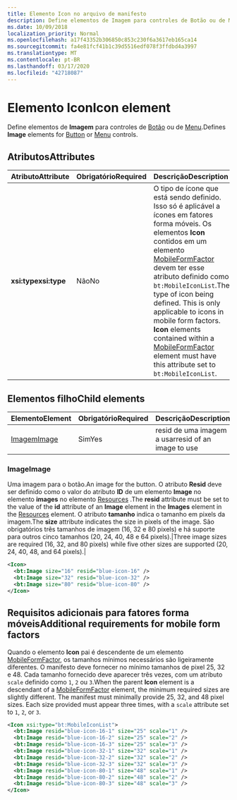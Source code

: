 ```yaml
---
title: Elemento Icon no arquivo de manifesto
description: Define elementos de Imagem para controles de Botão ou de Menu.
ms.date: 10/09/2018
localization_priority: Normal
ms.openlocfilehash: a17f43352b306850c853c230f6a3617eb165ca14
ms.sourcegitcommit: fa4e81fcf41b1c39d5516edf078f3ffdbd4a3997
ms.translationtype: MT
ms.contentlocale: pt-BR
ms.lasthandoff: 03/17/2020
ms.locfileid: "42718087"
---
```

# <a name="icon-element"></a><span data-ttu-id="7b43e-103">Elemento Icon</span><span class="sxs-lookup"><span data-stu-id="7b43e-103">Icon element</span></span>

<span data-ttu-id="7b43e-104">Define elementos de **Imagem** para controles de [Botão](control.md#button-control) ou de [Menu](control.md#menu-dropdown-button-controls).</span><span class="sxs-lookup"><span data-stu-id="7b43e-104">Defines **Image** elements for [Button](control.md#button-control) or [Menu](control.md#menu-dropdown-button-controls) controls.</span></span>

## <a name="attributes"></a><span data-ttu-id="7b43e-105">Atributos</span><span class="sxs-lookup"><span data-stu-id="7b43e-105">Attributes</span></span>

|  <span data-ttu-id="7b43e-106">Atributo</span><span class="sxs-lookup"><span data-stu-id="7b43e-106">Attribute</span></span>  |  <span data-ttu-id="7b43e-107">Obrigatório</span><span class="sxs-lookup"><span data-stu-id="7b43e-107">Required</span></span>  |  <span data-ttu-id="7b43e-108">Descrição</span><span class="sxs-lookup"><span data-stu-id="7b43e-108">Description</span></span>  |
|:-----|:-----|:-----|
|  <span data-ttu-id="7b43e-109">**xsi:type**</span><span class="sxs-lookup"><span data-stu-id="7b43e-109">**xsi:type**</span></span>  |  <span data-ttu-id="7b43e-110">Não</span><span class="sxs-lookup"><span data-stu-id="7b43e-110">No</span></span>  | <span data-ttu-id="7b43e-p101">O tipo de ícone que está sendo definido. Isso só é aplicável a ícones em fatores forma móveis. Os elementos **Icon** contidos em um elemento [MobileFormFactor](mobileformfactor.md) devem ter esse atributo definido como `bt:MobileIconList`.</span><span class="sxs-lookup"><span data-stu-id="7b43e-p101">The type of icon being defined. This is only applicable to icons in mobile form factors. **Icon** elements contained within a [MobileFormFactor](mobileformfactor.md) element must have this attribute set to `bt:MobileIconList`.</span></span> |

## <a name="child-elements"></a><span data-ttu-id="7b43e-114">Elementos filho</span><span class="sxs-lookup"><span data-stu-id="7b43e-114">Child elements</span></span>

|  <span data-ttu-id="7b43e-115">Elemento</span><span class="sxs-lookup"><span data-stu-id="7b43e-115">Element</span></span> |  <span data-ttu-id="7b43e-116">Obrigatório</span><span class="sxs-lookup"><span data-stu-id="7b43e-116">Required</span></span>  |  <span data-ttu-id="7b43e-117">Descrição</span><span class="sxs-lookup"><span data-stu-id="7b43e-117">Description</span></span>  |
|:-----|:-----|:-----|
|  [<span data-ttu-id="7b43e-118">Imagem</span><span class="sxs-lookup"><span data-stu-id="7b43e-118">Image</span></span>](#image)        | <span data-ttu-id="7b43e-119">Sim</span><span class="sxs-lookup"><span data-stu-id="7b43e-119">Yes</span></span> |   <span data-ttu-id="7b43e-120">resid de uma imagem a usar</span><span class="sxs-lookup"><span data-stu-id="7b43e-120">resid of an image to use</span></span>         |

### <a name="image"></a><span data-ttu-id="7b43e-121">Image</span><span class="sxs-lookup"><span data-stu-id="7b43e-121">Image</span></span>

<span data-ttu-id="7b43e-122">Uma imagem para o botão.</span><span class="sxs-lookup"><span data-stu-id="7b43e-122">An image for the button.</span></span> <span data-ttu-id="7b43e-123">O atributo **Resid** deve ser definido como o valor do atributo **ID** de um elemento **Image** no elemento **images** no elemento [Resources](resources.md) .</span><span class="sxs-lookup"><span data-stu-id="7b43e-123">The **resid** attribute must be set to the value of the **id** attribute of an **Image** element in the **Images** element in the [Resources](resources.md) element.</span></span> <span data-ttu-id="7b43e-124">O atributo **tamanho** indica o tamanho em pixels da imagem.</span><span class="sxs-lookup"><span data-stu-id="7b43e-124">The **size** attribute indicates the size in pixels of the image.</span></span> <span data-ttu-id="7b43e-125">São obrigatórios três tamanhos de imagem (16, 32 e 80 pixels) e há suporte para outros cinco tamanhos (20, 24, 40, 48 e 64 pixels).|</span><span class="sxs-lookup"><span data-stu-id="7b43e-125">Three image sizes are required (16, 32, and 80 pixels) while five other sizes are supported (20, 24, 40, 48, and 64 pixels).|</span></span>

```xml
<Icon>
  <bt:Image size="16" resid="blue-icon-16" />
  <bt:Image size="32" resid="blue-icon-32" />
  <bt:Image size="80" resid="blue-icon-80" />
</Icon>
```

## <a name="additional-requirements-for-mobile-form-factors"></a><span data-ttu-id="7b43e-126">Requisitos adicionais para fatores forma móveis</span><span class="sxs-lookup"><span data-stu-id="7b43e-126">Additional requirements for mobile form factors</span></span>

<span data-ttu-id="7b43e-p103">Quando o elemento **Icon** pai é descendente de um elemento [MobileFormFactor](mobileformfactor.md), os tamanhos mínimos necessários são ligeiramente diferentes. O manifesto deve fornecer no mínimo tamanhos de pixel 25, 32 e 48. Cada tamanho fornecido deve aparecer três vezes, com um atributo `scale` definido como `1`, `2` ou `3`.</span><span class="sxs-lookup"><span data-stu-id="7b43e-p103">When the parent **Icon** element is a descendant of a [MobileFormFactor](mobileformfactor.md) element, the minimum required sizes are slightly different. The manifest must minimally provide 25, 32, and 48 pixel sizes. Each size provided must appear three times, with a `scale` attribute set to `1`, `2`, or `3`.</span></span>

```xml
<Icon xsi:type="bt:MobileIconList">
  <bt:Image resid="blue-icon-16-1" size="25" scale="1" />
  <bt:Image resid="blue-icon-16-2" size="25" scale="2" />
  <bt:Image resid="blue-icon-16-3" size="25" scale="3" />
  <bt:Image resid="blue-icon-32-1" size="32" scale="1" />
  <bt:Image resid="blue-icon-32-2" size="32" scale="2" />
  <bt:Image resid="blue-icon-32-3" size="32" scale="3" />
  <bt:Image resid="blue-icon-80-1" size="48" scale="1" />
  <bt:Image resid="blue-icon-80-2" size="48" scale="2" />
  <bt:Image resid="blue-icon-80-3" size="48" scale="3" />
</Icon>
```
